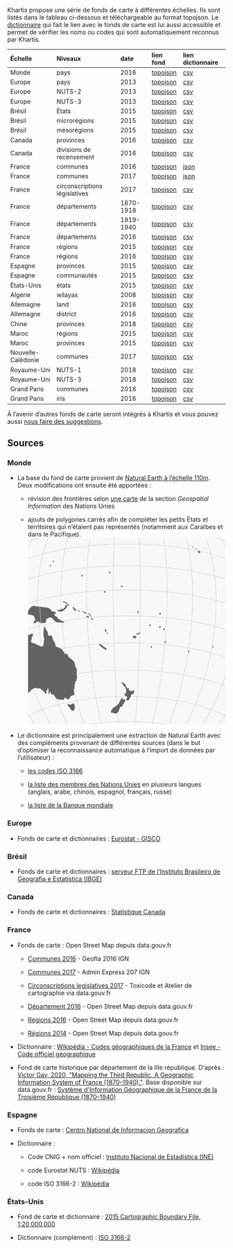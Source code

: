 Khartis propose une série de fonds de carte à différentes échelles. Ils sont listés dans le tableau ci-dessous et téléchargeable au format topojson. Le [dictionnaire](../definitions#dictionnaire-dun-fond-de-carte) qui fait le lien avec le fonds de carte est lui aussi accessible et permet de vérifier les noms ou codes qui sont automatiquement reconnus par Khartis.

| Échelle    | Niveaux      | date | lien fond | lien dictionnaire |
|:------------|:--------------|:------|:-----------|:-------------------|
| Monde      | pays         | 2016 | [topojson](https://raw.githubusercontent.com/AtelierCartographie/Khartis/master/public/data/map/W-110m-2015-modified.json)  | [csv](https://raw.githubusercontent.com/AtelierCartographie/Khartis/master/public/data/dictionary/csv/World-dico-2016.csv)               |
| Europe     | pays        | 2013 | [topojson](https://github.com/AtelierCartographie/Khartis/raw/master/public/data/map/EU-country.json)  | [csv](https://github.com/AtelierCartographie/Khartis/raw/master/public/data/dictionary/csv/EU-dico-COUNTRY-2013.csv)               |
| Europe     | NUTS-2 | 2013 | [topojson](https://github.com/AtelierCartographie/Khartis/tree/master/public/data/map/EU-nuts-2)  | [csv](https://github.com/AtelierCartographie/Khartis/raw/master/public/data/dictionary/csv/EU-dico-NUTS-2-2013.csv)               |
| Europe     | NUTS-3  | 2013 | [topojson](https://github.com/AtelierCartographie/Khartis/tree/master/public/data/map/EU-nuts-3)  | [csv](https://github.com/AtelierCartographie/Khartis/raw/master/public/data/dictionary/csv/EU-dico-NUTS-3-2013.csv)               |
| Brésil     | États        | 2015 | [topojson](https://raw.githubusercontent.com/AtelierCartographie/Khartis/master/public/data/map/BR-ufe-2015.json)  | [csv](https://raw.githubusercontent.com/AtelierCartographie/Khartis/master/public/data/dictionary/csv/BR-dico-UFE-2015.csv)               |
| Brésil     | microrégions | 2015 | [topojson](https://raw.githubusercontent.com/AtelierCartographie/Khartis/master/public/data/map/BR-mie-2015.json)  | [csv](https://raw.githubusercontent.com/AtelierCartographie/Khartis/master/public/data/dictionary/csv/BR-dico-MIE-2015.csv)               |
| Brésil     | mésorégions  | 2015 | [topojson](https://raw.githubusercontent.com/AtelierCartographie/Khartis/master/public/data/map/BR-mee-2015.json)  | [csv](https://raw.githubusercontent.com/AtelierCartographie/Khartis/master/public/data/dictionary/csv/BR-dico-MEE-2015.csv)               |
| Canada     | provinces  | 2016 | [topojson](https://raw.githubusercontent.com/AtelierCartographie/Khartis/master/public/data/map/CA-prov-2016.json)  | [csv](https://github.com/AtelierCartographie/Khartis/raw/master/public/data/dictionary/csv/CA-dico-PROV-2016.csv)               |
| Canada     | divisions de recensement  | 2016 | [topojson](https://raw.githubusercontent.com/AtelierCartographie/Khartis/master/public/data/map/CA-cd-2016.json)  | [csv](https://github.com/AtelierCartographie/Khartis/raw/master/public/data/dictionary/csv/CA-dico-CD-2016.csv)               |
| France     | communes  | 2016 | [topojson](https://github.com/AtelierCartographie/Khartis/tree/master/public/data/map/FR-com-2016)  | [json](https://github.com/AtelierCartographie/Khartis/tree/master/public/data/dictionary/FR-dico-COM-2016)               |
| France     | communes  | 2017 | [topojson](https://github.com/AtelierCartographie/Khartis/tree/master/public/data/map/FR-com-2017)  | [json](https://github.com/AtelierCartographie/Khartis/tree/master/public/data/dictionary/FR-dico-COM-2017)               |
| France     | circonscriptions législatives  | 2017 | [topojson](https://github.com/AtelierCartographie/Khartis/tree/master/public/data/map/FR-circ-2017)  | [csv](https://raw.githubusercontent.com/AtelierCartographie/Khartis/master/public/data/dictionary/csv/FR-dico-circ-2017.csv)               |
| France     | départements  | 1870-1918 | [topojson](https://github.com/AtelierCartographie/Khartis/tree/master/public/data/map/fr-dpt-1918)  | [csv](https://raw.githubusercontent.com/AtelierCartographie/Khartis/master/public/data/dictionary/csv/FR-dico-DPT-1872-1911.csv)               |
| France     | départements  | 1919-1940 | [topojson](https://github.com/AtelierCartographie/Khartis/tree/master/public/data/map/fr-dpt-1919)  | [csv](https://raw.githubusercontent.com/AtelierCartographie/Khartis/master/public/data/dictionary/csv/FR-dico-DPT-1921-1936.csv)               |
| France     | départements  | 2016 | [topojson](https://github.com/AtelierCartographie/Khartis/tree/master/public/data/map/FR-dpt-2016)  | [csv](https://raw.githubusercontent.com/AtelierCartographie/Khartis/master/public/data/dictionary/csv/FR-dico-DPT-2016.csv)               |
| France     | régions      | 2015 | [topojson](https://github.com/AtelierCartographie/Khartis/tree/master/public/data/map/FR-reg-2015)  | [csv](https://raw.githubusercontent.com/AtelierCartographie/Khartis/master/public/data/dictionary/csv/FR-dico-REG-2015.csv)               |
| France     | régions      | 2016 | [topojson](https://github.com/AtelierCartographie/Khartis/tree/master/public/data/map/FR-reg-2016)  | [csv](https://raw.githubusercontent.com/AtelierCartographie/Khartis/master/public/data/dictionary/csv/FR-dico-REG-2016.csv)               |
| Espagne    | provinces    | 2015 | [topojson](https://github.com/AtelierCartographie/Khartis/tree/master/public/data/map/ES-prov-2015)  | [csv](https://raw.githubusercontent.com/AtelierCartographie/Khartis/master/public/data/dictionary/csv/ES-dico-PROV-2015.csv)               |
| Espagne    | communautés  | 2015 | [topojson](https://github.com/AtelierCartographie/Khartis/tree/master/public/data/map/ES-auto-2015)  | [csv](https://raw.githubusercontent.com/AtelierCartographie/Khartis/master/public/data/dictionary/csv/ES-dico-AUTO-2015.csv)               |
| États-Unis | états        | 2015 | [topojson](https://github.com/AtelierCartographie/Khartis/tree/master/public/data/map/US-state-2015)  | [csv](https://raw.githubusercontent.com/AtelierCartographie/Khartis/master/public/data/dictionary/csv/US-dico-ST-2015.csv)               |
| Algérie | wilayas        | 2008 | [topojson](https://github.com/AtelierCartographie/Khartis/blob/master/public/data/map/DZ-wil-2008.json)  | [csv](https://github.com/AtelierCartographie/Khartis/blob/master/public/data/dictionary/csv/DZ-dico-WIL-2008.csv)               |
| Allemagne | land        | 2016 | [topojson](https://github.com/AtelierCartographie/Khartis/blob/master/public/data/map/DE-2016/topojson/bkg-2500-basemap-de-states-q1e4.json)  | [csv](https://github.com/AtelierCartographie/Khartis/blob/master/public/data/dictionary/csv/DE-BKG-NUTS1-2016.csv)               |
| Allemagne | district        | 2016 | [topojson](https://github.com/AtelierCartographie/Khartis/blob/master/public/data/map/DE-2016/topojson/bkg-2500-basemap-de-districts-q1e4.json)  | [csv](https://github.com/AtelierCartographie/Khartis/blob/master/public/data/dictionary/csv/DE-STATIS-NUTS3-2016.csv)               |
| Chine | provinces        | 2018 | [topojson](https://github.com/AtelierCartographie/Khartis/blob/master/public/data/map/CN-prov-2018.json)  | [csv](https://github.com/AtelierCartographie/Khartis/blob/master/public/data/dictionary/csv/CN-dico-prov-2018.csv)               |
| Maroc | régions        | 2015 | [topojson](https://github.com/AtelierCartographie/Khartis/blob/master/public/data/map/MA-reg-2015.json)  | [csv](https://github.com/AtelierCartographie/Khartis/blob/master/public/data/dictionary/csv/MA-dico-REG-2015.csv)               |
| Maroc | provinces        | 2015 | [topojson](https://github.com/AtelierCartographie/Khartis/blob/master/public/data/map/MA-prov-2015.json)  | [csv](https://github.com/AtelierCartographie/Khartis/blob/master/public/data/dictionary/csv/MA-dico-PROV-2015.csv)               |
| Nouvelle-Calédonie | communes        | 2017 | [topojson](https://github.com/AtelierCartographie/Khartis/blob/master/public/data/map/NC-com-2017.json)  | [csv](https://github.com/AtelierCartographie/Khartis/blob/master/public/data/dictionary/csv/NC-dico-COM-2017.csv)               |
| Royaume-Uni | NUTS-1        | 2018 | [topojson](https://github.com/AtelierCartographie/Khartis/blob/master/public/data/map/UK-nuts-1-2018.json)  | [csv](https://github.com/AtelierCartographie/Khartis/blob/master/public/data/dictionary/csv/UK-dico-NUTS-1-2018.csv)               |
| Royaume-Uni | NUTS-3        | 2018 | [topojson](https://github.com/AtelierCartographie/Khartis/blob/master/public/data/map/UK-nuts-3-2018.json)  | [csv](https://github.com/AtelierCartographie/Khartis/blob/master/public/data/dictionary/csv/UK-dico-NUTS-3-2018.csv)               |
| Grand Paris | communes        | 2018 | [topojson](https://github.com/AtelierCartographie/Khartis/blob/master/public/data/map/GRANDPARIS-com-2018.json)  | [csv](https://github.com/AtelierCartographie/Khartis/blob/master/public/data/dictionary/csv/MGP-dico-COM-2018.csv)               |
| Grand Paris | iris        | 2016 | [topojson](https://github.com/AtelierCartographie/Khartis/blob/master/public/data/map/GRANDPARIS-iris-2016.json)  | [csv](https://github.com/AtelierCartographie/Khartis/blob/master/public/data/dictionary/csv/MGP-dico-IRIS-2016.csv)               |

À l’avenir d’autres fonds de carte seront intégrés à Khartis et vous pouvez aussi [nous faire des suggestions](https://goo.gl/forms/dF1y6k9KvEIffzpQ2).

## Sources

### Monde

* La base du fond de carte provient de [Natural Earth à l’échelle 110m](http://www.naturalearthdata.com/downloads/110m-cultural-vectors/). Deux modifications ont ensuite été apportées :

    * révision des frontières selon [une carte](http://www.un.org/Depts/Cartographic/map/profile/world.pdf) de la section *Geospatial Information* des Nations Unies

    * ajouts de polygones carrés afin de compléter les petits États et territoires qui n’étaient pas représentés (notamment aux Caraïbes et dans le Pacifique).
![petits États](./assets/small-states.png)

* Le dictionnaire est principalement une extraction de Natural Earth avec des compléments provenant de différentes sources (dans le but d’optimiser la reconnaissance automatique à l’import de données par l’utilisateur) :

    * [les codes ISO 3166](http://www.iso.org/iso/home/standards/country_codes.htm)

    * [la liste des membres des Nations Unies](http://www.un.org/en/member-states/) en plusieurs langues (anglais, arabe, chinois, espagnol, français, russe)

    * [la liste de la Banque mondiale](http://www.worldbank.org/en/country)

### Europe

* Fonds de carte et dictionnaires : [Eurostat - GISCO](http://ec.europa.eu/eurostat/fr/web/gisco)

### Brésil

* Fonds de carte et dictionnaires : [serveur FTP de l’Instituto Brasileiro de Geografia e Estatística (IBGE)](ftp://geoftp.ibge.gov.br/)

### Canada

* Fonds de carte et dictionnaires : [Statistique Canada](http://www12.statcan.gc.ca/census-recensement/2011/geo/bound-limit/bound-limit-2016-fra.cfm)

### France

* Fonds de carte : Open Street Map depuis data.gouv.fr

    * [Communes 2016](http://professionnels.ign.fr/geofla) - Geofla 2016 IGN

    * [Communes 2017](http://professionnels.ign.fr/adminexpress) - Admin Express 207 IGN

    * [Circonscriptions legislatives 2017](https://www.data.gouv.fr/fr/datasets/carte-des-circonscriptions-legislatives-2012-et-2017/) - Toxicode et Atelier de cartographie via data.gouv.fr

    * [Département 2016](https://www.data.gouv.fr/fr/datasets/contours-des-departements-francais-issus-d-openstreetmap/) - Open Street Map depuis data.gouv.fr

    * [Régions 2016](https://www.data.gouv.fr/fr/datasets/projet-de-redecoupages-des-regions/) - Open Street Map depuis data.gouv.fr

    * [Régions 2014](https://www.data.gouv.fr/fr/datasets/contours-des-regions-francaises-sur-openstreetmap/) - Open Street Map depuis data.gouv.fr

* Dictionnaire : [Wikipédia - Codes géographiques de la France](https://fr.wikipedia.org/wiki/Codes_geographiques_de_la_France) et [Insee - Code officiel géographique](https://www.insee.fr/fr/information/2016807)

* Fond de carte historique par département de la IIIe république. D'après : [Victor Gay, 2020, "Mapping the Third Republic. A Geographic Information System of France (1870–1940)."](https://hal.archives-ouvertes.fr/hal-02951461). Base disponible sur data.gouv.fr : [Système d'Information Géographique de la France de la Troisième République (1870–1940)](https://www.data.gouv.fr/fr/datasets/systeme-dinformation-geographique-de-la-france-de-la-troisieme-republique-1870-1940/)

### Espagne

* Fonds de carte : [Centro National de Informacion Geografica](http://www.ign.es/ign/main/index.do)

* Dictionnaire :

    * Code CNIG + nom officiel : [Instituto Nacional de Estadística (INE)](http://www.ine.es/daco/daco42/codmun/cod_provincia.htm)

    * code Eurostat NUTS : [Wikipédia](https://es.wikipedia.org/wiki/NUTS_de_Espa%C3%B1a)

    * code ISO 3166-2 : [Wikipédia](https://es.wikipedia.org/wiki/ISO_3166-2:ES)

### États-Unis

* Fond de carte et dictionnaire : [2015 Cartographic Boundary File, 1:20,000,000](https://www.census.gov/geo/maps-data/data/tiger-cart-boundary.html)

* Dictionnaire (complément) : [ISO 3166-2](https://www.iso.org/obp/ui/#iso:code:3166:US)
